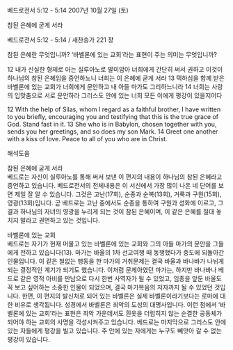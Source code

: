베드로전서 5:12 - 5:14 
2007년 10월 27일 (토)

참된 은혜에 굳게 서라



베드로전서 5:12 - 5:14 / 새찬송가 221 장


참된 은혜란 무엇입니까? 
‘바벨론에 있는 교회’라는 표현이 주는 의미는 무엇입니까? 

12 내가 신실한 형제로 아는 실루아노로 말미암아 너희에게 간단히 써서 권하고 이것이 하나님의 참된 은혜임을 증언하노니 너희는 이 은혜에 굳게 서라 13 택하심을 함께 받은 바벨론에 있는 교회가 너희에게 문안하고 내 아들 마가도 그리하느니라 14 너희는 사랑의 입맞춤으로 서로 문안하라 그리스도 안에 있는 너희 모든 이에게 평강이 있을지어다 

12 With the help of Silas, whom I regard as a faithful brother, I have written to you briefly, encouraging you and testifying that this is the true grace of God. Stand fast in it. 13 She who is in Babylon, chosen together with you, sends you her greetings, and so does my son Mark. 14 Greet one another with a kiss of love. Peace to all of you who are in Christ.

해석도움





참된 은혜에 굳게 서라  
베드로는 자신이 실루아노를 통해 써서 보낸 이 편지의 내용이 하나님의 참된 은혜라고 증언하고 있습니다. 베드로전서의 전체내용은 이 서신에서 가장 많이 나온 네 단어를 보면 제일 잘 알 수 있습니다. 그것은 고난(17회), 순종과 순복(13회), 거룩과 구원(15회), 영광(13회)입니다. 곧 베드로는 고난 중에서도 순종을 통하여 구원과 성화에 이르고, 그 결과 하나님의 자녀의 영광을 누리게 되는 것이 참된 은혜이며, 이 같은 은혜를 절대 놓치지 말라고 권면하고 있는 것입니다.       

바벨론에 있는 교회  
베드로는 자기가 현재 머물고 있는 바벨론에 있는 교회와 그의 아들 마가의 문안을 그들에게 전하고 있습니다(13). 마가는 바울의 1차 선교여행 때 동행했다가 중도에 되돌아간 인물입니다. 이 같은 철없는 행동을 한 마가의 거취문제는 결국 바울과 바나바가 나뉘게 되는 결정적인 계기가 되기도 했습니다. 이처럼 문제아였던 마가는, 하지만 바나바나 베드로 같은 영적 아비를 만남으로 다시 한번 사역자가 될 수 있었고, 임종을 앞둔 바울도 꼭 보고 싶어하는 소중한 인물이 되었으며, 결국 마가복음의 저자까지 될 수 있었던 것입니다. 한편, 이 편지의 발신처로 되어 있는 바벨론은 실제 바벨론이라기보다는 로마에 대한 비유로 생각됩니다. 성경에서 바벨론은 죄악의 도성의 대명사입니다. 이런 점에서 ‘바벨론에 있는 교회’라는 표현은 죄악 가운데서도 흰옷을 더럽히지 않는 순결한 공동체가 되어야 하는 교회의 사명을 각성시켜주고 있습니다. 베드로는 마지막으로 그리스도 안에 있는 자들에게 평강을  빌고 있습니다. 주 안에 있는 자에게는 누구도 빼앗아 갈 수 없는 평강이 있습니다.
